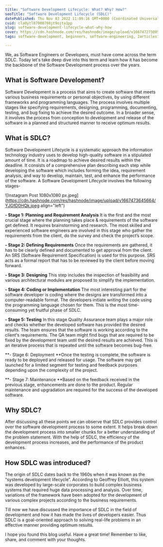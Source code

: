 ```yaml
---
title: "Software Development Lifecycle: What? Why? How?"
seoTitle: "Software Development Lifecycle (SDLC)"
datePublished: Thu Nov 03 2022 11:09:16 GMT+0000 (Coordinated Universal Time)
cuid: cla0ytl87000708jt9ojta1pp
slug: software-development-lifecycle-what-why-how
cover: https://cdn.hashnode.com/res/hashnode/image/upload/v1667472750057/5KP81BIlf.jpeg
tags: software-development, beginners, software-engineering, 2articles1week, software-development-life-cyclesdlc

---
```


We, as Software Engineers or Developers, must have come across the term SDLC. Today let's take deep dive into this term and learn how it has become the backbone of the Software Development process over the years.

## **What is Software Development?**

Software Development is a process that aims to create software that meets various business requirements or personal objectives, by using different frameworks and programming languages. The process involves multiple stages like specifying requirements, designing, programming, documenting, testing, and bug fixing to achieve the desired outcome.
In a broader sense, it involves the process from conception to development and release of the software in a planned and structured manner to receive optimum results.

## **What is SDLC?**

Software Development Lifecycle is a systematic approach the information technology industry uses to develop high-quality software in a stipulated amount of time. It is a roadmap to achieve desired results within the deadline. 
It consists of a comprehensive plan describing each step while developing the software which includes forming the idea, requirement analysis, and way to develop, maintain, test, and enhance the performance of the software. A Software Development Lifecycle involves the following stages-

![Instagram Post 1080x1080 px.jpeg](https://cdn.hashnode.com/res/hashnode/image/upload/v1667473645664/YJGfD0HQk.jpeg align="left")

**- Stage 1: Planning and Requirement Analysis**  It is the first and the most crucial stage where the planning takes place & requirements of the software get defined. It requires brainstorming and research. The most skilled and experienced software engineers are involved in this stage who gather the requirements from the client, do the survey and check the project’s scope.

**- Stage 2: Defining Requirements** Once the requirements are gathered, it has to be clearly defined and documented to get approval from the client. An SRS (Software Requirement Specification) is used for this purpose. SRS acts as a formal report that has to be reviewed by the client before moving forward.

**- Stage 3: Designing** This step includes the inspection of feasibility and various architectural modules are proposed to simplify the implementation.

**- Stage 4: Coding or Implementation** The most interesting part for the software developer is coding where the designs are transformed into a computer-readable format. The developers initiate writing the code using the programming language chosen for them. This is the most time-consuming yet fruitful phase of SDLC. 

**- Stage 5: Testing** In this stage Quality Assurance team plays a major role and checks whether the developed software has provided the desired results. The team ensures that the software is working according to the client's requirements. The QA team might find bugs that are required to be fixed by the development team until the desired results are achieved. This is an iterative process that is repeated until the software becomes bug-free.

**- Stage 6: Deployment **Once the testing is complete, the software is ready to be deployed and released for usage. The software may get launched for a limited segment for testing and feedback purposes depending upon the complexity of the project.

**- Stage 7: Maintenance **Based on the feedback received in the previous stage, enhancements are done to the product. Regular maintenance and upgradation are required for the success of the developed software.

## **Why SDLC?**

After discussing all these points we can observe that SDLC provides control over the software development process to some extent. It helps break down the development process into smaller chunks for a better understanding of the problem statement.
With the help of SDLC, the efficiency of the development process increases, and the performance of the product enhances.

## **How SDLC was introduced?**

The origin of SDLC dates back to the 1960s when it was known as the “systems development lifecycle”.
According to Geoffrey Elliott, this system was developed by large-scale corporates to build complex business systems that required huge data processing and analysis.
Over time, variations of the framework have been adopted for the development of various complex projects according to the business requirements. 

Till now we have discussed the importance of SDLC in the field of development and how it has made the lives of developers easier. Thus SDLC is a goal-oriented approach to solving real-life problems in an effective manner providing optimum results.

I hope you found this blog useful. Have a great time! Remember to like, share, and comment with your thoughts.





